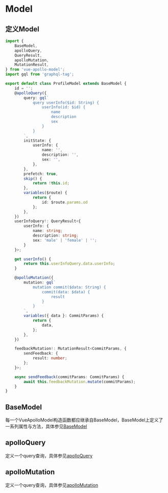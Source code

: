 # Model

## 定义Model

```typescript
import {
    BaseModel,
    apolloQuery,
    QueryResult,
    apolloMutation,
    MutationResult,
} from 'vue-apollo-model';
import gql from 'graphql-tag';

export default class ProfileModel extends BaseModel {
    id = '';
    @apolloQuery({
        query: gql`
            query userInfo($id: String) {
                userInfo(id: $id) {
                    name
                    description
                    sex
                }
            }
        `,
        initState: {
            userInfo: {
                name: '',
                description: '',
                sex: '',
            },
        },
        prefetch: true,
        skip() {
            return !this.id;
        },
        variables($route) {
            return {
                id: $route.params.od
            };
        },
    })
    userInfoQuery!: QueryResult<{
        userInfo: {
            name: string;
            description: string;
            sex: 'male' | 'female' | '';
        }
    }>;

    get userInfo() {
        return this.userInfoQuery.data.userInfo;
    }

    @apolloMutation({
        mutation: gql`
            mutation commit($data: String) {
                commit(data: $data) {
                    result
                }
            }
        `,
        variables({ data }: CommitParams) {
            return {
                data,
            };
        },
    })

    feedbackMutation!: MutationResult<CommitParams, {
        sendFeedback: {
            result: number;
        };
    }>;

    async sendFeedback(commitParams: CommitParams) {
        await this.feedbackMutation.mutate(commitParams);
    }
}
```

## BaseModel
每一个VueApolloModel构造函数都应继承自BaseModel，BaseModel上定义了一系列属性与方法，具体参见[BaseModel](../api/base-model.md)

## apolloQuery
定义一个query查询，具体参见[apolloQuery](../api/apollo-query.md)

## apolloMutation
定义一个query查询，具体参见[apolloMutation](../api/apollo-mutation.md)
